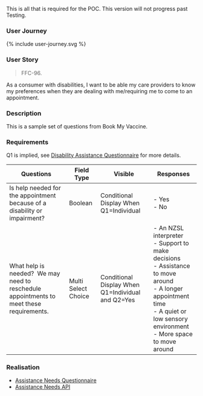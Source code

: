 This is all that is required for the POC. This version will not progress past Testing.

### User Journey

<div width="70%">
<!-- Generated from `input/images-source/user-journey.plantuml` -->
{% include user-journey.svg %}
</div>

### User Story

> FFC-96.

As a consumer with disabilities, I want to be able my care providers to know my preferences when they are dealing with me/requiring me to come to an appointment.

### Description

This is a sample set of questions from Book My Vaccine.

### Requirements

Q1 is implied, see [Disability Assistance Questionnaire](/Questionnaire-AssistanceNeedsQuestionnaire.html) for more details.

Questions | Field Type | Visible | Responses
----------|------------|---------|----------
Is help needed for the appointment because of a disability or impairment? | Boolean | Conditional Display When Q1=Individual | - Yes<br/> - No
What help is needed?    We may need to reschedule appointments to meet these requirements. | Multi Select Choice | Conditional Display When Q1=Individual and Q2=Yes | - An NZSL interpreter<br/> - Support to make decisions<br/> - Assistance to move around<br/> - A longer appointment time<br/> - A quiet or low sensory environment<br/> - More space to move around

### Realisation

- [Assistance Needs Questionnaire](Questionnaire-AssistanceNeedsQuestionnaire.html)
- [Assistance Needs API](CapabilityStatement-DisabilityAssistanceCapabilityStatement.html)
